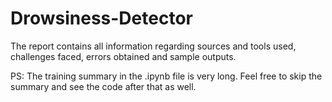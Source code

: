 # Drowsiness-Detector
The report contains all information regarding sources and tools used, challenges faced, errors obtained and sample outputs.

PS: The training summary in the .ipynb file is very long. Feel free to skip the summary and see the code after that as well.

